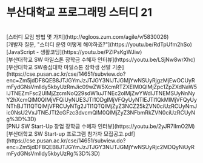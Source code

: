 <h1>부산대학교 프로그래밍 스터디 21</h1></br>
[스터디 모임 방법 몇 가지](http://egloos.zum.com/agile/v/5830026)</br>
[개발자 질문, "스터디 운영 어떻게 해야하죠?"](https://youtu.be/RdTpUfm2hSo)</br>
[JavaScript - 생활코딩](https://youtu.be/PZIPsKgWJiw)</br>
[부산대학교 SW 마일스톤 장학금 수혜자 인터뷰](https://youtu.be/LSjNw8wrXhc)</br>
[부산대학교 SW중심대학 마일스톤 장학생 선발 기준](https://cse.pusan.ac.kr/cse/14651/subview.do?enc=Zm5jdDF8QEB8JTJGYmJzJTJGY3NlJTJGMjYwNSUyRjgzMjEwOCUyRmFydGNsVmlldy5kbyUzRmJic09wZW5XcmRTZXElM0QlMjZpc1ZpZXdNaW5lJTNEZmFsc2UlMjZzcmNoQ29sdW1uJTNEc2olMjZwYWdlJTNEMSUyNnNyY2hXcmQlM0QlMjVFQiUyNUE3JTI1ODglMjVFQyUyNTlEJTI1QkMlMjVFQyUyNThBJTI1QTQlMjVFRCUyNTg2JTI1QTQlMjZyZ3NCZ25kZVN0ciUzRCUyNmJic0NsU2VxJTNEJTI2cGFzc3dvcmQlM0QlMjZyZ3NFbmRkZVN0ciUzRCUyNg%3D%3D)</br>
[PNU SW Start-Up 창업 장학금 수혜자 인터뷰](https://youtu.be/2yJR7IImO2M)</br>
[부산대학교 SW Start-up 프로그램 참가자 모집공고.pdf](https://cse.pusan.ac.kr/cse/14651/subview.do?enc=Zm5jdDF8QEB8JTJGYmJzJTJGY3NlJTJGMjYwNSUyRjc2MDQyNiUyRmFydGNsVmlldy5kbyUzRg%3D%3D)</br>
